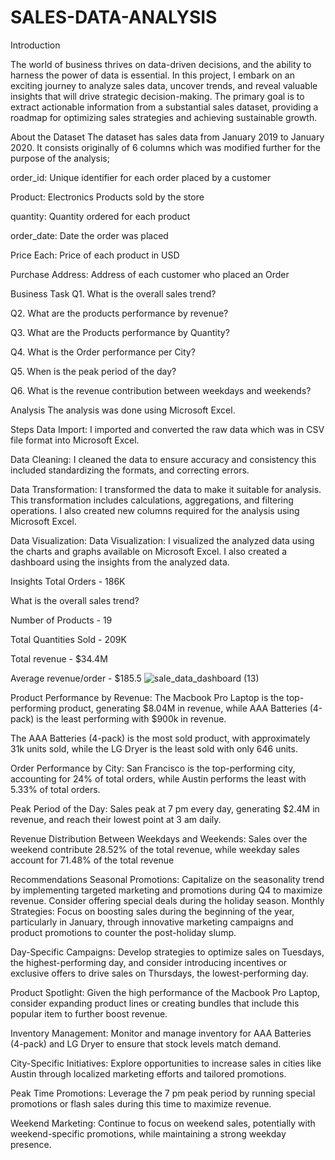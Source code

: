 # SALES-DATA-ANALYSIS

Introduction

The world of business thrives on data-driven decisions, and the ability to harness the power of data is essential. In this project, I embark on an exciting journey to analyze sales data, uncover trends, and reveal valuable insights that will drive strategic decision-making.
The primary goal is to extract actionable information from a substantial sales dataset, providing a roadmap for optimizing sales strategies and achieving sustainable growth.


About the Dataset
The dataset has sales data from January 2019 to January 2020. It consists originally of 6 columns which was modified further for the purpose of the analysis;

order_id: Unique identifier for each order placed by a customer

Product: Electronics Products sold by the store

quantity: Quantity ordered for each product

order_date: Date the order was placed

Price Each: Price of each product in USD

Purchase Address: Address of each customer who placed an Order



Business Task
Q1. What is the overall sales trend?

Q2. What are the products performance by revenue?

Q3. What are the Products performance by Quantity?

Q4. What is the Order performance per City?

Q5. When is the peak period of the day?

Q6. What is the revenue contribution between weekdays and weekends?


Analysis
The analysis was done using Microsoft Excel.



Steps
Data Import: I imported and converted the raw data which was in CSV file format into Microsoft Excel.

Data Cleaning: I cleaned the data to ensure accuracy and consistency this included standardizing the formats, and correcting errors.

Data Transformation: I transformed the data to make it suitable for analysis. This transformation includes calculations, aggregations, and filtering operations. I also created new columns required for the analysis using Microsoft Excel.

Data Visualization: Data Visualization: I visualized the analyzed data using the charts and graphs available on Microsoft Excel. I also created a dashboard using the insights from the analyzed data.



Insights
Total Orders - 186K

What is the overall sales trend?


Number of Products - 19

Total Quantities Sold - 209K

Total revenue - $34.4M

Average revenue/order - $185.5
![sale_data_dashboard (13)](https://github.com/JoeGraft/SALES-DATA-ANALYSIS/assets/125385154/c94771e0-c0be-4fd2-a0ac-c26fc37c6610)



Product Performance by Revenue:
The Macbook Pro Laptop is the top-performing product, generating $8.04M in revenue, while AAA Batteries (4-pack) is the least performing with $900k in revenue.

The AAA Batteries (4-pack) is the most sold product, with approximately 31k units sold, while the LG Dryer is the least sold with only 646 units.

Order Performance by City:
San Francisco is the top-performing city, accounting for 24% of total orders, while Austin performs the least with 5.33% of total orders.

Peak Period of the Day:
Sales peak at 7 pm every day, generating $2.4M in revenue, and reach their lowest point at 3 am daily.

Revenue Distribution Between Weekdays and Weekends:
Sales over the weekend contribute 28.52% of the total revenue, while weekday sales account for 71.48% of the total revenue

Recommendations
Seasonal Promotions:
Capitalize on the seasonality trend by implementing targeted marketing and promotions during Q4 to maximize revenue. Consider offering special deals during the holiday season. Monthly Strategies: Focus on boosting sales during the beginning of the year, particularly in January, through innovative marketing campaigns and product promotions to counter the post-holiday slump.

Day-Specific Campaigns:
Develop strategies to optimize sales on Tuesdays, the highest-performing day, and consider introducing incentives or exclusive offers to drive sales on Thursdays, the lowest-performing day.

Product Spotlight:
Given the high performance of the Macbook Pro Laptop, consider expanding product lines or creating bundles that include this popular item to further boost revenue.

Inventory Management:
Monitor and manage inventory for AAA Batteries (4-pack) and LG Dryer to ensure that stock levels match demand.

City-Specific Initiatives:
Explore opportunities to increase sales in cities like Austin through localized marketing efforts and tailored promotions.

Peak Time Promotions:
Leverage the 7 pm peak period by running special promotions or flash sales during this time to maximize revenue.

Weekend Marketing:
Continue to focus on weekend sales, potentially with weekend-specific promotions, while maintaining a strong weekday presence.
